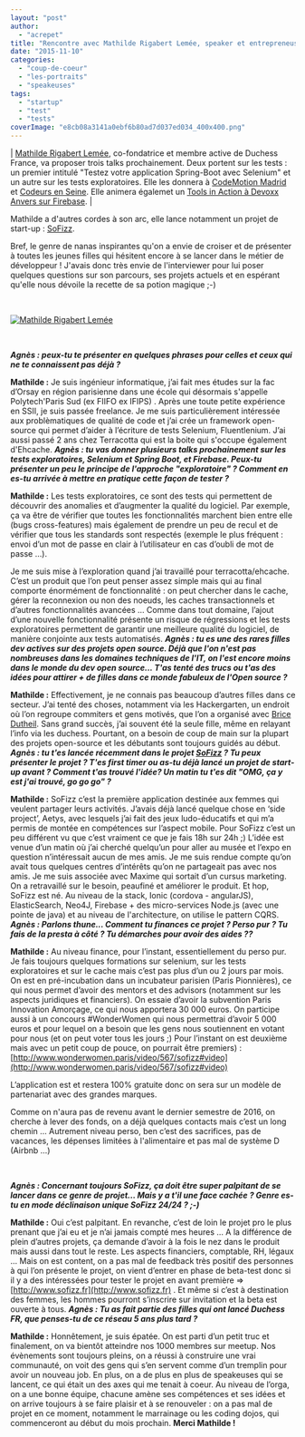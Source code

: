 ```yaml
---
layout: "post"
author: 
  - "acrepet"
title: "Rencontre avec Mathilde Rigabert Lemée, speaker et entrepreneuse !"
date: "2015-11-10"
categories: 
  - "coup-de-coeur"
  - "les-portraits"
  - "speakeuses"
tags: 
  - "startup"
  - "test"
  - "tests"
coverImage: "e8cb08a3141a0ebf6b80ad7d037ed034_400x400.png"
---
```


| [Mathilde Rigabert Lemée](https://twitter.com/miralak), co-fondatrice et membre active de Duchess France, va proposer trois talks prochainement. Deux portent sur les tests : un premier intitulé "Testez votre application Spring-Boot avec Selenium" et un autre sur les tests exploratoires. Elle les donnera à [CodeMotion Madrid](http://2015.codemotion.es/agenda.html#5699289732874240/49524010) et [Codeurs en Seine](http://www.codeursenseine.com/2015/speakers.html#orateur-9). Elle animera égalemet un [Tools in Action à Devoxx Anvers sur Firebase](http://cfp.devoxx.be/2015/talk/HWN-2231/First%20steps%20with%20Firebase). |

Mathilde a d'autres cordes à son arc, elle lance notamment un projet de start-up : [SoFizz](http://www.sofizz.com/).

Bref, le genre de nanas inspirantes qu'on a envie de croiser et de présenter à toutes les jeunes filles qui hésitent encore à se lancer dans le métier de développeur ! J'avais donc très envie de l'interviewer pour lui poser quelques questions sur son parcours, ses projets actuels et en espérant qu'elle nous dévoile la recette de sa potion magique ;-)

 

[![Mathilde Rigabert Lemée](/assets/2015/11/2015-11-10-rencontre-mathilde-rigabert-lemee-speaker-entrepreneuse/e8cb08a3141a0ebf6b80ad7d037ed034.png)](https://pbs.twimg.com/profile_images/344513261568805168/e8cb08a3141a0ebf6b80ad7d037ed034.png)

 

_**Agnès : peux-tu te présenter en quelques phrases pour celles et ceux qui ne te connaissent pas déjà ?**_

**Mathilde :** Je suis ingénieur informatique, j’ai fait mes études sur la fac d’Orsay en région parisienne dans une école qui désormais s'appelle Polytech'Paris Sud (ex FIIFO ex IFIPS) . Après une toute petite expérience en SSII, je suis passée freelance. Je me suis particulièrement intéressée aux problèmatiques de qualité de code et j’ai crée un framework open-source qui permet d’aider à l’écriture de tests Selenium, Fluentlenium. J’ai aussi passé 2 ans chez Terracotta qui est la boite qui s'occupe également d'Ehcache. _**Agnès : tu vas donner plusieurs talks prochainement sur les tests exploratoires, Selenium et Spring Boot, et Firebase. Peux-tu présenter un peu le principe de l'approche "exploratoire" ? Comment en es-tu arrivée à mettre en pratique cette façon de tester ?**_

**Mathilde :** Les tests exploratoires, ce sont des tests qui permettent de découvrir des anomalies et d’augmenter la qualité du logiciel. Par exemple, ça va être de vérifier que toutes les fonctionnalités marchent bien entre elle (bugs cross-features) mais également de prendre un peu de recul et de vérifier que tous les standards sont respectés (exemple le plus fréquent : envoi d’un mot de passe en clair à l’utilisateur en cas d’oubli de mot de passe …).

Je me suis mise à l’exploration quand j’ai travaillé pour terracotta/ehcache. C’est un produit que l’on peut penser assez simple mais qui au final comporte énormément de fonctionnalité : on peut chercher dans le cache, gérer la reconnexion ou non des noeuds, les caches transactionnels et d’autres fonctionnalités avancées … Comme dans tout domaine, l’ajout d’une nouvelle fonctionnalité présente un risque de régressions et les tests exploratoires permettent de garantir une meilleure qualité du logiciel, de manière conjointe aux tests automatisés. _**Agnès : tu es une des rares filles dev actives sur des projets open source. Déjà que l'on n'est pas nombreuses dans les domaines techniques de l'IT, on l'est encore moins dans le monde du dev open source... T'as tenté des trucs ou t'as des idées pour attirer + de filles dans ce monde fabuleux de l'Open source ?**_

**Mathilde :** Effectivement, je ne connais pas beaucoup d’autres filles dans ce secteur. J’ai tenté des choses, notamment via les Hackergarten, un endroit où l’on regroupe commiters et gens motivés, que l’on a organisé avec [Brice Dutheil](https://twitter.com/bricedutheil). Sans grand succès, j’ai souvent été la seule fille, même en relayant l’info via les duchess. Pourtant, on a besoin de coup de main sur la plupart des projets open-source et les débutants sont toujours guidés au début. _**Agnès : tu t'es lancée récemment dans le projet [SoFizz](http://www.sofizz.com) ? Tu peux présenter le projet ? T'es first timer ou as-tu déjà lancé un projet de start-up avant ? Comment t'as trouvé l'idée? Un matin tu t'es dit "OMG, ça y est j'ai trouvé, go go go" ?**_

**Mathilde :** SoFizz c’est la première application destinée aux femmes qui veulent partager leurs activités. J’avais déjà lancé quelque chose en ‘side project’, Aetys, avec lesquels j’ai fait des jeux ludo-éducatifs et qui m’a permis de montée en compétences sur l’aspect mobile. Pour SoFizz c’est un peu différent vu que c’est vraiment ce que je fais 18h sur 24h ;) L’idée est venue d’un matin où j’ai cherché quelqu’un pour aller au musée et l’expo en question n’intéressait aucun de mes amis. Je me suis rendue compte qu’on avait tous quelques centres d’intérêts qu’on ne partageait pas avec nos amis. Je me suis associée avec Maxime qui sortait d’un cursus marketing. On a retravaillé sur le besoin, peaufiné et améliorer le produit. Et hop, SoFizz est né. Au niveau de la stack, Ionic (cordova - angularJS), ElasticSearch, Neo4J, Firebase + des micro-services Node.js (avec une pointe de java) et au niveau de l'architecture, on utilise le pattern CQRS. _**Agnès : Parlons thune... Comment tu finances ce projet ? Perso pur ? Tu fais de la presta à côté ? Tu démarches pour avoir des aides ??**_

**Mathilde :** Au niveau finance, pour l’instant, essentiellement du perso pur. Je fais toujours quelques formations sur selenium, sur les tests exploratoires et sur le cache mais c’est pas plus d’un ou 2 jours par mois. On est en pré-incubation dans un incubateur parisien (Paris Pionnières), ce qui nous permet d’avoir des mentors et des advisors (notamment sur les aspects juridiques et financiers). On essaie d’avoir la subvention Paris Innovation Amorçage, ce qui nous apportera 30 000 euros. On participe aussi à un concours #WonderWomen qui nous permettrai d’avoir 5 000 euros et pour lequel on a besoin que les gens nous soutiennent en votant pour nous (et on peut voter tous les jours ;) Pour l’instant on est deuxième mais avec un petit coup de pouce, on pourrait être premiers) : [http://www.wonderwomen.paris/video/567/sofizz#video](http://www.wonderwomen.paris/video/567/sofizz#video)

L’application est et restera 100% gratuite donc on sera sur un modèle de partenariat avec des grandes marques.

Comme on n'aura pas de revenu avant le dernier semestre de 2016, on cherche à lever des fonds, on a déjà quelques contacts mais c’est un long chemin … Autrement niveau perso, ben c’est des sacrifices, pas de vacances, les dépenses limitées à l'alimentaire et pas mal de système D (Airbnb …)

 

_**Agnès : Concernant toujours SoFizz, ça doit être super palpitant de se lancer dans ce genre de projet... Mais y a t'il une face cachée ? Genre es-tu en mode déclinaison unique SoFizz 24/24 ? ;-)**_

**Mathilde :** Oui c’est palpitant. En revanche, c’est de loin le projet pro le plus prenant que j’ai eu et je n’ai jamais compté mes heures … A la différence de plein d’autres projets, ça demande d’avoir à la fois le nez dans le produit mais aussi dans tout le reste. Les aspects financiers, comptable, RH, légaux … Mais on est content, on a pas mal de feedback très positif des personnes à qui l’on présente le projet, on vient d’entrer en phase de beta-test donc si il y a des intéressées pour tester le projet en avant première => [http://www.sofizz.fr](http://www.sofizz.fr) . Et même si c’est à destination des femmes, les hommes pourront s’inscrire sur invitation et la beta est ouverte à tous. _**Agnès : Tu as fait partie des filles qui ont lancé Duchess FR, que penses-tu de ce réseau 5 ans plus tard ?**_

**Mathilde :** Honnêtement, je suis épatée. On est parti d’un petit truc et finalement, on va bientôt atteindre nos 1000 membres sur meetup. Nos évènements sont toujours pleins, on a réussi à construire une vrai communauté, on voit des gens qui s’en servent comme d’un tremplin pour avoir un nouveau job. En plus, on a de plus en plus de speakeuses qui se lancent, ce qui était un des axes qui me tenait à coeur. Au niveau de l’orga, on a une bonne équipe, chacune amène ses compétences et ses idées et on arrive toujours à se faire plaisir et à se renouveler : on a pas mal de projet en ce moment, notamment le marrainage ou les coding dojos, qui commenceront au début du mois prochain. **Merci Mathilde !**
